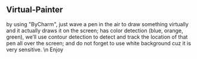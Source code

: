 ## Virtual-Painter
by using "ByCharm", just wave a pen in the air to draw something virtually and it actually draws it on the screen; has color detection (blue, orange, green), we’ll use contour detection to detect and track the location of that pen all over the screen; and do not forget to use white background cuz it is very sensitive.
\n Enjoy
